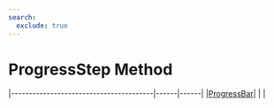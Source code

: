 ```yaml
---
search:
  exclude: true
---
```


<h1 class="heading"><span class="name">ProgressStep Method</span></h1>

|----------------------------------------|------|------|
|[ProgressBar](../objects/progressbar.md)|&nbsp;|&nbsp;|
